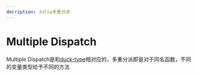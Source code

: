```yaml
---
decription: Julia多重分派
---
```


# Multiple Dispatch

Multiple Dispatch是和[duck-type](<https://note.jerrywang.top/julia_study/Base/Functions.html#duck-typing>)相对应的，多重分派即是对于同名函数，不同的变量类型给予不同的方法